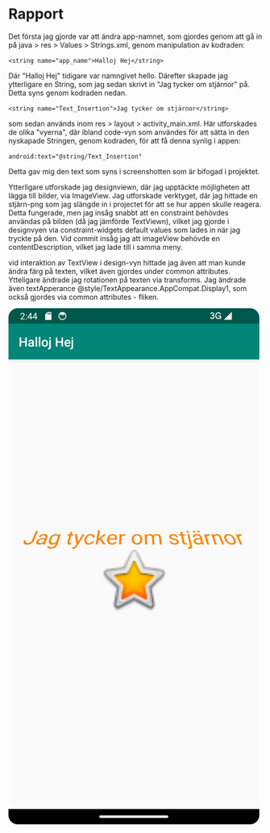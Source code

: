 
# Rapport
Det första jag gjorde var att ändra app-namnet, som gjordes genom att gå in på java > res > Values > Strings.xml, genom manipulation av kodraden:
```
<string name="app_name">Halloj Hej</string>
```
Där "Halloj Hej" tidigare var namngivet hello. Därefter skapade jag ytterligare en String, som jag sedan skrivt in "Jag tycker om stjärnor" på.
Detta syns genom kodraden nedan.
```
<string name="Text_Insertion">Jag tycker om stjärnor</string>
```
som sedan används inom res > layout > activity_main.xml. Här utforskades de olika "vyerna", där ibland code-vyn som användes för att
sätta in den nyskapade Stringen, genom kodraden, för att få denna synlig i appen:
```
android:text="@string/Text_Insertion"
``` 
Detta gav mig den text som syns i screenshotten som är bifogad i projektet. 

Ytterligare utforskade jag designviewn, 
där jag upptäckte möjligheten att lägga till bilder, via ImageView. Jag utforskade verktyget, där jag hittade en stjärn-png 
som jag slängde in i projectet för att se hur appen skulle reagera. Detta fungerade,  men jag insåg snabbt att en constraint behövdes användas 
på bilden (då jag jämförde TextViewn), vilket jag gjorde i designvyen via constraint-widgets default values som lades in när jag tryckte på den. 
Vid commit insåg jag att imageView behövde en contentDescription, vilket jag lade till i samma meny.

vid interaktion av TextView i design-vyn hittade jag även att man kunde ändra färg på texten, vilket även gjordes under common attributes. Ytteligare 
ändrade jag rotationen på texten via transforms. Jag ändrade även textApperance @style/TextAppearance.AppCompat.Display1, som också gjordes via common attributes - fliken.
 
![](android.png)

